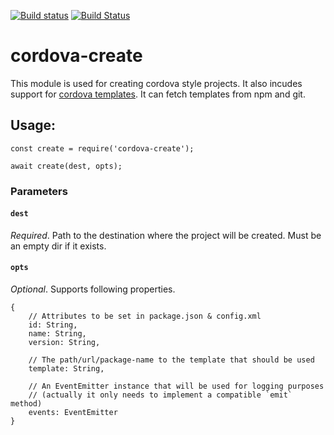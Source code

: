 <!--
#
# Licensed to the Apache Software Foundation (ASF) under one
# or more contributor license agreements.  See the NOTICE file
# distributed with this work for additional information
# regarding copyright ownership.  The ASF licenses this file
# to you under the Apache License, Version 2.0 (the
# "License"); you may not use this file except in compliance
# with the License.  You may obtain a copy of the License at
#
# http://www.apache.org/licenses/LICENSE-2.0
#
# Unless required by applicable law or agreed to in writing,
# software distributed under the License is distributed on an
# "AS IS" BASIS, WITHOUT WARRANTIES OR CONDITIONS OF ANY
#  KIND, either express or implied.  See the License for the
# specific language governing permissions and limitations
# under the License.
#
-->

[![Build status](https://ci.appveyor.com/api/projects/status/a00hk739gm700dk4?svg=true)](https://ci.appveyor.com/project/Humbedooh/cordova-create) 
[![Build Status](https://travis-ci.org/apache/cordova-create.svg?branch=master)](https://travis-ci.org/apache/cordova-create)

# cordova-create

This module is used for creating cordova style projects. It also incudes support for [cordova templates](http://cordova.apache.org/docs/en/latest/guide/cli/template.html). It can fetch templates from npm and git.

## Usage:

```
const create = require('cordova-create');

await create(dest, opts);
```

### Parameters

#### `dest`
_Required_. Path to the destination where the project will be created. Must be an empty dir if it exists.

#### `opts`
_Optional_. Supports following properties.

```
{
    // Attributes to be set in package.json & config.xml
    id: String,
    name: String,
    version: String,

    // The path/url/package-name to the template that should be used
    template: String,

    // An EventEmitter instance that will be used for logging purposes
    // (actually it only needs to implement a compatible `emit` method)
    events: EventEmitter
}
```
